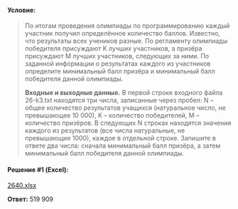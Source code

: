 #### Условие:

> По итогам проведения олимпиады по программированию каждый участник получил определённое количество баллов. Известно, что результаты всех учеников разные. По регламенту олимпиады победителя присуждают K лучших участников, а призёра присуждают M лучших участников, следующих за ними. По заданной информации о результатах каждого из участников определите минимальный балл призёра и минимальный балл победителя данной олимпиады.
> 
> **Входные и выходные данные.** В первой строке входного файла 26-k3.txt находятся три числа, записанные через пробел: N – общее количество результатов учащихся (натуральное число, не превышающее 10 000), K – количество победителей, M – количество призёров. В следующих N строках находятся значения каждого из результатов (все числа натуральные, не превышающие 1000), каждое в отдельной строке. Запишите в ответе два числа: сначала минимальный балл призёра, а затем минимальный балл победителя данной олимпиады.

#### Решение #1 (Excel):
[2640.xlsx](https://github.com/Thundiverter/infege2022/files/7963781/2640.xlsx)


**Ответ:** 519 909
